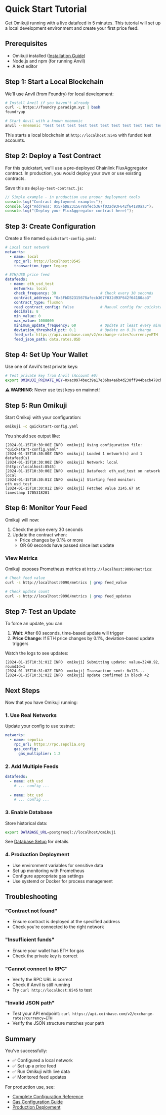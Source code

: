 # Quick Start Tutorial

Get Omikuji running with a live datafeed in 5 minutes. This tutorial will set up a local development environment and create your first price feed.

## Prerequisites

- Omikuji installed ([Installation Guide](installation.md))
- Node.js and npm (for running Anvil)
- A text editor

## Step 1: Start a Local Blockchain

We'll use Anvil (from Foundry) for local development:

```bash
# Install Anvil if you haven't already
curl -L https://foundry.paradigm.xyz | bash
foundryup

# Start Anvil with a known mnemonic
anvil --mnemonic "test test test test test test test test test test test junk"
```

This starts a local blockchain at `http://localhost:8545` with funded test accounts.

## Step 2: Deploy a Test Contract

For this quickstart, we'll use a pre-deployed Chainlink FluxAggregator contract. In production, you would deploy your own or use existing contracts.

Save this as `deploy-test-contract.js`:

```javascript
// Simple example - in production use proper deployment tools
console.log("Contract deployment example:");
console.log("Address: 0x5FbDB2315678afecb367f032d93F642f64180aa3");
console.log("(Deploy your FluxAggregator contract here)");
```

## Step 3: Create Configuration

Create a file named `quickstart-config.yaml`:

```yaml
# Local test network
networks:
  - name: local
    rpc_url: http://localhost:8545
    transaction_type: legacy

# ETH/USD price feed
datafeeds:
  - name: eth_usd_test
    networks: local
    check_frequency: 30                    # Check every 30 seconds
    contract_address: "0x5FbDB2315678afecb367f032d93F642f64180aa3"
    contract_type: fluxmon
    read_contract_config: false            # Manual config for quickstart
    decimals: 8
    min_value: 0
    max_value: 1000000
    minimum_update_frequency: 60           # Update at least every minute
    deviation_threshold_pct: 0.1           # Update on 0.1% change
    feed_url: https://api.coinbase.com/v2/exchange-rates?currency=ETH
    feed_json_path: data.rates.USD
```

## Step 4: Set Up Your Wallet

Use one of Anvil's test private keys:

```bash
# Test private key from Anvil (Account #0)
export OMIKUJI_PRIVATE_KEY=0xac0974bec39a17e36ba4a6b4d238ff944bacb478cbed5efcae784d7bf4f2ff80
```

**⚠️ WARNING**: Never use test keys on mainnet!

## Step 5: Run Omikuji

Start Omikuji with your configuration:

```bash
omikuji -c quickstart-config.yaml
```

You should see output like:

```
[2024-01-15T10:30:00Z INFO  omikuji] Using configuration file: "quickstart-config.yaml"
[2024-01-15T10:30:00Z INFO  omikuji] Loaded 1 network(s) and 1 datafeed(s)
[2024-01-15T10:30:00Z INFO  omikuji] Network: local (http://localhost:8545)
[2024-01-15T10:30:00Z INFO  omikuji] Datafeed: eth_usd_test on network local
[2024-01-15T10:30:01Z INFO  omikuji] Starting feed monitor: eth_usd_test
[2024-01-15T10:30:01Z INFO  omikuji] Fetched value 3245.67 at timestamp 1705318201
```

## Step 6: Monitor Your Feed

Omikuji will now:
1. Check the price every 30 seconds
2. Update the contract when:
   - Price changes by 0.1% or more
   - OR 60 seconds have passed since last update

### View Metrics

Omikuji exposes Prometheus metrics at `http://localhost:9090/metrics`:

```bash
# Check feed value
curl -s http://localhost:9090/metrics | grep feed_value

# Check update count
curl -s http://localhost:9090/metrics | grep feed_updates
```

## Step 7: Test an Update

To force an update, you can:

1. **Wait**: After 60 seconds, time-based update will trigger
2. **Price Change**: If ETH price changes by 0.1%, deviation-based update triggers

Watch the logs to see updates:

```
[2024-01-15T10:31:01Z INFO  omikuji] Submitting update: value=3248.92, roundId=1
[2024-01-15T10:31:02Z INFO  omikuji] Transaction sent: 0x123...
[2024-01-15T10:31:02Z INFO  omikuji] Update confirmed in block 42
```

## Next Steps

Now that you have Omikuji running:

### 1. Use Real Networks

Update your config to use testnet:

```yaml
networks:
  - name: sepolia
    rpc_url: https://rpc.sepolia.org
    gas_config:
      gas_multiplier: 1.2
```

### 2. Add Multiple Feeds

```yaml
datafeeds:
  - name: eth_usd
    # ... config ...
    
  - name: btc_usd
    # ... config ...
```

### 3. Enable Database

Store historical data:

```bash
export DATABASE_URL=postgresql://localhost/omikuji
```

See [Database Setup](../guides/database-setup.md) for details.

### 4. Production Deployment

- Use environment variables for sensitive data
- Set up monitoring with Prometheus
- Configure appropriate gas settings
- Use systemd or Docker for process management

## Troubleshooting

### "Contract not found"
- Ensure contract is deployed at the specified address
- Check you're connected to the right network

### "Insufficient funds"
- Ensure your wallet has ETH for gas
- Check the private key is correct

### "Cannot connect to RPC"
- Verify the RPC URL is correct
- Check if Anvil is still running
- Try `curl http://localhost:8545` to test

### "Invalid JSON path"
- Test your API endpoint: `curl https://api.coinbase.com/v2/exchange-rates?currency=ETH`
- Verify the JSON structure matches your path

## Summary

You've successfully:
- ✅ Configured a local network
- ✅ Set up a price feed
- ✅ Run Omikuji with live data
- ✅ Monitored feed updates

For production use, see:
- [Complete Configuration Reference](../reference/configuration.md)
- [Gas Configuration Guide](../guides/gas-configuration.md)
- [Production Deployment](../guides/production-deployment.md)